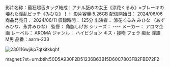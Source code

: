 影片名称：最狂超舌タッグ結成！アナル舐めの女王《涼花くるみ》×ブレーキの壊れた淫乱ビッチ《みひな》！！
影片容量:5.26GB
配信開始日：        2024/06/06
商品発売日：        2024/06/11
収録時間：        125分
出演者：        涼花くるみ みひな （あずみひな、永井みひな）
監督：        角脇しげお
シリーズ：        ----
メーカー：        アロマ企画
レーベル：        AROMA
ジャンル：        ハイビジョン  キス・接吻  フェラ  痴女  淫語  M男
品番：aarm-233

![230116wjikp7qtkitkkqhf](https://github.com/wulv0088/wulv0088.github.io/assets/169683279/d73e676f-8715-4da0-ab96-c785a3305f5b)

magnet:?xt=urn:btih:50D5A930F2D51236B63B15D60C7803FB2FBD72F2
